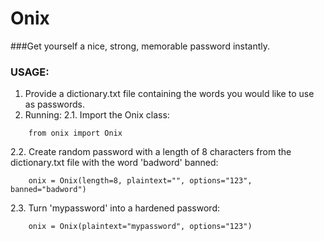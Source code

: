 # Onix
###Get yourself a nice, strong, memorable password instantly.

### USAGE:
1. Provide a dictionary.txt file containing the words you would like to use as passwords.
2. Running:
2.1. Import the Onix class:
```
    from onix import Onix
```
2.2. Create random password with a length of 8 characters from the dictionary.txt file with the word 'badword' banned:
```
    onix = Onix(length=8, plaintext="", options="123", banned="badword")
```
2.3. Turn 'mypassword' into a hardened password:
```
    onix = Onix(plaintext="mypassword", options="123")
```

